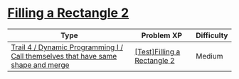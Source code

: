 # [Filling a Rectangle 2](https://www.codetree.ai/trails/complete/curated-cards/test-rectangle-fill-2)

|Type|Problem XP|Difficulty|
|---|---|---|
|[Trail 4 / Dynamic Programming I / Call themselves that have same shape and merge](https://www.codetree.ai/trail-info/intermediate-low/)|[[Test]Filling a Rectangle 2](https://www.codetree.ai/trails/complete/curated-cards/test-rectangle-fill-2/)|Medium|

